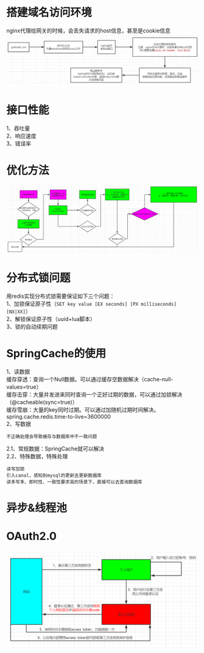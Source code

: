 # 搭建域名访问环境
nginx代理给网关的时候，会丢失请求的host信息，甚至是cookie信息
![](images/请求路由示意图.jpg)

# 接口性能
1、吞吐量  
2、响应速度  
3、错误率

# 优化方法
![](项目性能优化思路.png)

# 分布式锁问题
用redis实现分布式锁需要保证如下三个问题：  
1、加锁保证原子性（```SET key value [EX seconds] [PX milliseconds] [NX|XX]```）  
2、解锁保证原子性（uuid+lua脚本）  
3、锁的自动续期问题

# SpringCache的使用
1、读数据  
缓存穿透：查询一个Null数据。可以通过缓存空数据解决（cache-null-values=true）  
缓存击穿：大量并发进来同时查询一个正好过期的数据，可以通过加锁解决（@cacheable(sync=true)）  
缓存雪崩：大量的key同时过期。可以通过加随机过期时间解决。spring.cache.redis.time-to-live=3600000  
2、写数据
```
不正确处理会导致缓存与数据库中不一致问题
```
2.1、常规数据：SpringCache就可以解决  
2.2、特殊数据，特殊处理
```
读写加锁  
引入canal，感知到mysql的更新去更新数据库  
读多写多、即时性、一致性要求高的场景下，直接可以去查询数据库
```

# 异步&线程池

# OAuth2.0
![](images/OAuth2流程.png)
